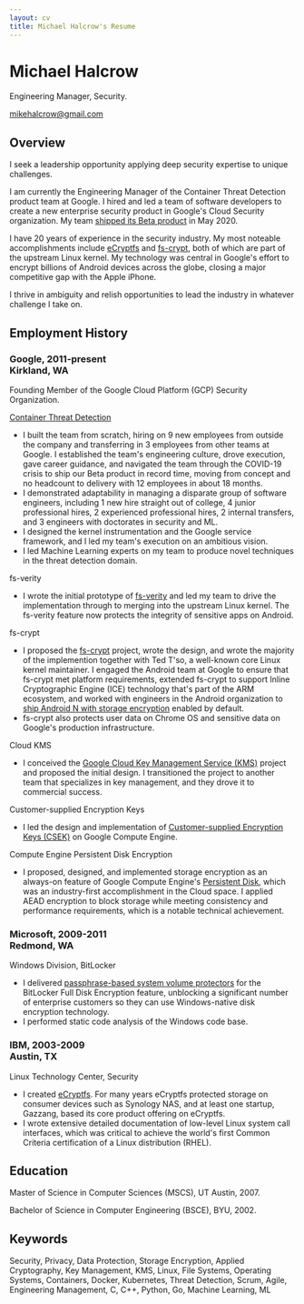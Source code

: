 ```yaml
---
layout: cv
title: Michael Halcrow's Resume
---
```

# Michael Halcrow
Engineering Manager, Security.

<div id="webaddress">
<a href="mikehalcrow@gmail.com">mikehalcrow@gmail.com</a>
</div>

## Overview

I seek a leadership opportunity applying deep security expertise to
unique challenges.

I am currently the Engineering Manager of the Container Threat
Detection product team at Google. I hired and led a team of software
developers to create a new enterprise security product in Google's
Cloud Security organization. My team <a
href="https://cloud.google.com/security-command-center/docs/concepts-container-threat-detection-overview">shipped
its Beta product</a> in May 2020.

I have 20 years of experience in the security industry. My most
noteable accomplishments include <a
href="https://www.linuxjournal.com/article/9400">eCryptfs</a> and <a
href="https://lwn.net/Articles/639427/">fs-crypt</a>, both of which
are part of the upstream Linux kernel. My technology was central in
Google's effort to encrypt billions of Android devices across the
globe, closing a major competitive gap with the Apple iPhone.

I thrive in ambiguity and relish opportunities to lead the industry in
whatever challenge I take on.

## Employment History

### Google, 2011-present<br>Kirkland, WA

Founding Member of the Google Cloud Platform (GCP) Security Organization.

<a
href="https://cloud.google.com/security-command-center/docs/concepts-container-threat-detection-overview">Container Threat Detection</a>

 * I built the team from scratch, hiring on 9 new employees from
   outside the company and transferring in 3 employees from other
   teams at Google. I established the team's engineering culture,
   drove execution, gave career guidance, and navigated the team
   through the COVID-19 crisis to ship our Beta product in record
   time, moving from concept and no headcount to delivery with 12
   employees in about 18 months.
 * I demonstrated adaptability in managing a disparate group of
   software engineers, including 1 new hire straight out of college, 4
   junior professional hires, 2 experienced professional hires, 2
   internal transfers, and 3 engineers with doctorates in security and
   ML.
 * I designed the kernel instrumentation and the Google service
   framework, and I led my team's execution on an ambitious vision.
 * I led Machine Learning experts on my team to produce novel
   techniques in the threat detection domain.

fs-verity

 * I wrote the initial prototype of <a
   href="https://www.youtube.com/watch?v=Aw5h6aBhu6M">fs-verity</a>
   and led my team to drive the implementation through to merging into
   the upstream Linux kernel. The fs-verity feature now protects the
   integrity of sensitive apps on Android.

fs-crypt

 * I proposed the <a
   href="https://lwn.net/Articles/639427/">fs-crypt</a> project, wrote
   the design, and wrote the majority of the implemention together
   with Ted T'so, a well-known core Linux kernel maintainer. I engaged
   the Android team at Google to ensure that fs-crypt met platform
   requirements, extended fs-crypt to support Inline Cryptographic
   Engine (ICE) technology that's part of the ARM ecosystem, and
   worked with engineers in the Android organization to <a
   href="https://android-developers.googleblog.com/2016/11/pixel-security-better-faster-stronger.html">ship
   Android N with storage encryption</a> enabled by default.
 * fs-crypt also protects user data on Chrome OS and sensitive data on
   Google's production infrastructure.

Cloud KMS

 * I conceived the <a href="https://cloud.google.com/kms">Google Cloud
   Key Management Service (KMS)</a> project and proposed the initial
   design. I transitioned the project to another team that specializes
   in key management, and they drove it to commercial success.

Customer-supplied Encryption Keys

 * I led the design and implementation of <a
   href="https://cloud.google.com/security/encryption-at-rest/customer-supplied-encryption-keys">Customer-supplied
   Encryption Keys (CSEK)</a> on Google Compute Engine.

Compute Engine Persistent Disk Encryption

 * I proposed, designed, and implemented storage encryption as an
   always-on feature of Google Compute Engine's <a
   href="https://cloud.google.com/persistent-disk">Persistent
   Disk</a>, which was an industry-first accomplishment in the Cloud
   space. I applied AEAD encryption to block storage while meeting
   consistency and performance requirements, which is a notable
   technical achievement.

### Microsoft, 2009-2011<br>Redmond, WA

Windows Division, BitLocker

 * I delivered <a
   href="https://docs.microsoft.com/en-us/windows/security/information-protection/bitlocker/bitlocker-group-policy-settings#bkmk-ospw">passphrase-based
   system volume protectors</a> for the BitLocker Full Disk Encryption
   feature, unblocking a significant number of enterprise customers so
   they can use Windows-native disk encryption technology.
 * I performed static code analysis of the Windows code base.

### IBM, 2003-2009<br>Austin, TX

Linux Technology Center, Security

 * I created <a
   href="https://www.linuxjournal.com/article/9400">eCryptfs</a>. For
   many years eCryptfs protected storage on consumer devices such as
   Synology NAS, and at least one startup, Gazzang, based its core
   product offering on eCryptfs.
 * I wrote extensive detailed documentation of low-level Linux system
   call interfaces, which was critical to achieve the world's first
   Common Criteria certification of a Linux distribution (RHEL).

## Education

Master of Science in Computer Sciences (MSCS), UT Austin, 2007.

Bachelor of Science in Computer Engineering (BSCE), BYU, 2002.

## Keywords

Security, Privacy, Data Protection, Storage Encryption, Applied
Cryptography, Key Management, KMS, Linux, File Systems, Operating
Systems, Containers, Docker, Kubernetes, Threat Detection, Scrum,
Agile, Engineering Management, C, C++, Python, Go, Machine Learning, ML